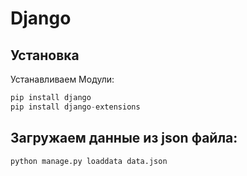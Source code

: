 # Django

## Установка

Устанавливаем Модули:
```python
pip install django
pip install django-extensions
```

## Загружаем данные из json файла:
```python
python manage.py loaddata data.json
```
